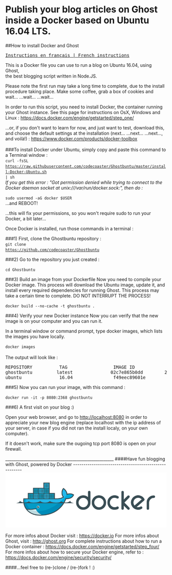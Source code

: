 
# Publish your blog articles on Ghost inside a Docker based on Ubuntu 16.04 LTS.

##How to install Docker and Ghost

<pre><a href="https://github.com/codecoaster/Ghostbuntu/blob/master/FRENCH.md">Instructions en français | French instructions</a></pre>

This is a Docker file you can use to run a blog on Ubuntu 16.04, using Ghost, <br />the best blogging script written in Node.JS.

Please note the first run may take a long time to complete, due to the install procedure taking place.  Make some coffee, grab a box of cookies and wait... ...wait... ...wait... 

In order to run this script, you need to install Docker, the container running your Ghost instance.  See this page for instructions on OsX, Windows and Linux : https://docs.docker.com/engine/getstarted/step_one/

...or, if you don't want to learn for now, and just want to test, download this, and choose the default settings at the installation (next... ...next... ...next..., and voilà!) : https://www.docker.com/products/docker-toolbox
<br /><br />
###To install Docker under Ubuntu, simply copy and paste this command to a Terminal window : 
<br />
<code>curl -fsSL https://raw.githubusercontent.com/codecoaster/Ghostbuntu/master/install-Docker-Ubuntu.sh | sh</code><br />
*If you get this error : "Got permission denied while trying to connect to the Docker daemon socket at unix:///var/run/docker.sock:", then do :*

<code>sudo usermod -aG docker $USER</code>  <br />...and REBOOT!

...this will fix your permissions, so you won't require sudo to run your Docker, a bit later...  

Once Docker is installed, run those commands in a terminal :

###1) First, clone the Ghostbuntu repository : 
<br />
<code>git clone https://github.com/codecoaster/Ghostbuntu</code><br />

###2) Go to the repository you just created : 

<code>cd Ghostbuntu</code>

###3) Build an image from your Dockerfile
Now you need to compile your Docker image.  This process  will download the Ubuntu image, update it, and install every required dependencies for running Ghost.  This process may take a certain time to complete.  DO NOT INTERRUPT THE PROCESS! 

<code>docker build --no-cache -t ghostbuntu .</code>

###4) Verify your new Docker instance 
Now you can verify that the new image is on your computer and you can run it.

In a terminal window or command prompt, type docker images, which lists the images you have locally.

<code>docker images</code><br />
<br />The output will look like : 
<pre>
REPOSITORY          TAG                 IMAGE ID            CREATED             SIZE
ghostbuntu         latest              02c7e865b0dd        20 seconds ago      377 MB
ubuntu              16.04               f49eec89601e        4 weeks ago         129 MB
</pre>


###5) Now you can run your image, with this command : 

<code>docker run -it -p 8080:2368 ghostbuntu</code>

###6) A first visit on your blog :)

Open your web browser, and go to <a href="http://localhost:8080">http://localhost:8080</a> in order to appreciate your new blog engine (replace localhost with the ip address of your server, in case if you did not ran the install localy, on your own computer).

If it doesn't work, make sure the ougoing tcp port 8080 is open on your firewall.  

<span>
 _____________________________________________________
 ####Have fun blogging with Ghost, powered by Docker 
 -----------------------------------------------------
   <img src="https://github.com/docker/docker/raw/master/docs/static_files/docker-logo-compressed.png" alt="Docker Logo">


</span>

For more infos about Docker visit : https://docker.io
For more infos about Ghost, visit : http://ghost.org
For complete instructions about how to run a Docker container : https://docs.docker.com/engine/getstarted/step_four/
For more infos about how to secure your Docker engine, refer to : https://docs.docker.com/engine/security/security/


####...feel free to (re-)clone / (re-)fork ! :)




